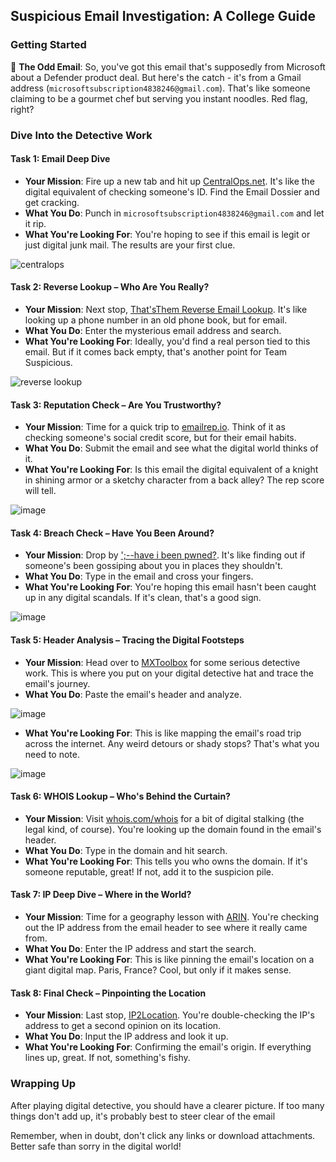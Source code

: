 ## Suspicious Email Investigation: A College Guide

### Getting Started

📧 **The Odd Email**: So, you've got this email that's supposedly from Microsoft about a Defender product deal. But here's the catch - it's from a Gmail address (`microsoftsubscription4838246@gmail.com`). That's like someone claiming to be a gourmet chef but serving you instant noodles. Red flag, right?

### Dive Into the Detective Work

#### Task 1: Email Deep Dive

- **Your Mission**: Fire up a new tab and hit up [CentralOps.net](https://centralops.net). It's like the digital equivalent of checking someone's ID. Find the Email Dossier and get cracking.
- **What You Do**: Punch in `microsoftsubscription4838246@gmail.com` and let it rip.
- **What You're Looking For**: You're hoping to see if this email is legit or just digital junk mail. The results are your first clue.

![centralops](https://github.com/TheCyberVault/Email-Header-Analysis/assets/141572056/b9332e21-1433-438d-9ee4-b37d7e91032c)


#### Task 2: Reverse Lookup – Who Are You Really?

- **Your Mission**: Next stop, [That'sThem Reverse Email Lookup](https://thatsthem.com/reverse-email-lookup). It's like looking up a phone number in an old phone book, but for email.
- **What You Do**: Enter the mysterious email address and search.
- **What You're Looking For**: Ideally, you'd find a real person tied to this email. But if it comes back empty, that's another point for Team Suspicious.

![reverse lookup](https://github.com/TheCyberVault/Email-Header-Analysis/assets/141572056/9759aa95-a366-486c-b29c-7ebd4e43766a)


#### Task 3: Reputation Check – Are You Trustworthy?

- **Your Mission**: Time for a quick trip to [emailrep.io](https://emailrep.io). Think of it as checking someone's social credit score, but for their email habits.
- **What You Do**: Submit the email and see what the digital world thinks of it.
- **What You're Looking For**: Is this email the digital equivalent of a knight in shining armor or a sketchy character from a back alley? The rep score will tell.

![image](https://github.com/TheCyberVault/Email-Header-Analysis/assets/141572056/719a8033-3150-4485-bcbe-99f92852ac2e)


#### Task 4: Breach Check – Have You Been Around?

- **Your Mission**: Drop by [';--have i been pwned?](https://haveibeenpwned.com). It's like finding out if someone's been gossiping about you in places they shouldn't.
- **What You Do**: Type in the email and cross your fingers.
- **What You're Looking For**: You're hoping this email hasn't been caught up in any digital scandals. If it's clean, that's a good sign.

![image](https://github.com/TheCyberVault/Email-Header-Analysis/assets/141572056/4eaa4415-7775-49ae-9859-2e6dac818046)


#### Task 5: Header Analysis – Tracing the Digital Footsteps

- **Your Mission**: Head over to [MXToolbox](https://mxtoolbox.com/Public/Tools/EmailHeaders.aspx) for some serious detective work. This is where you put on your digital detective hat and trace the email's journey.
- **What You Do**: Paste the email's header and analyze.

![image](https://github.com/TheCyberVault/Email-Header-Analysis/assets/141572056/89d5bb76-eab6-43b6-bddd-cbd62e50026d)

- **What You're Looking For**: This is like mapping the email's road trip across the internet. Any weird detours or shady stops? That's what you need to note.

![image](https://github.com/TheCyberVault/Email-Header-Analysis/assets/141572056/f476b07f-92c8-4b5b-b0be-7a8c6377e46e)


#### Task 6: WHOIS Lookup – Who's Behind the Curtain?

- **Your Mission**: Visit [whois.com/whois](https://whois.com/whois) for a bit of digital stalking (the legal kind, of course). You're looking up the domain found in the email's header.
- **What You Do**: Type in the domain and hit search.
- **What You're Looking For**: This tells you who owns the domain. If it's someone reputable, great! If not, add it to the suspicion pile.

#### Task 7: IP Deep Dive – Where in the World?

- **Your Mission**: Time for a geography lesson with [ARIN](https://arin.net). You're checking out the IP address from the email header to see where it really came from.
- **What You Do**: Enter the IP address and start the search.
- **What You're Looking For**: This is like pinning the email's location on a giant digital map. Paris, France? Cool, but only if it makes sense.

#### Task 8: Final Check – Pinpointing the Location

- **Your Mission**: Last stop, [IP2Location](https://ip2location.com). You're double-checking the IP's address to get a second opinion on its location.
- **What You Do**: Input the IP address and look it up.
- **What You're Looking For**: Confirming the email's origin. If everything lines up, great. If not, something's fishy.

### Wrapping Up

After playing digital detective, you should have a clearer picture. If too many things don't add up, it's probably best to steer clear of the email

Remember, when in doubt, don't click any links or download attachments. Better safe than sorry in the digital world!
